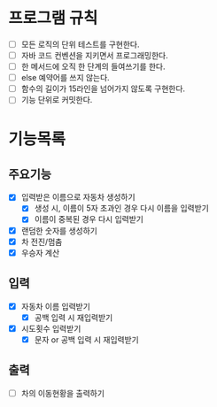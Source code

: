 # 프로그램 규칙
- [ ] 모든 로직의 단위 테스트를 구현한다.
- [ ] 자바 코드 컨벤션을 지키면서 프로그래밍한다.
- [ ] 한 메서드에 오직 한 단계의 들여쓰기를 한다.
- [ ] else 예약어를 쓰지 않는다.
- [ ] 함수의 길이가 15라인을 넘어가지 않도록 구현한다.
- [ ] 기능 단위로 커밋한다.

# 기능목록
## 주요기능
- [X] 입력받은 이름으로 자동차 생성하기
  - [X] 생성 시, 이름이 5자 초과인 경우 다시 이름을 입력받기
  - [X] 이름이 중복된 경우 다시 입력받기
- [X] 랜덤한 숫자를 생성하기
- [x] 차 전진/멈춤
- [x] 우승자 계산

## 입력
- [X] 자동차 이름 입력받기
  - [x] 공백 입력 시 재입력받기
- [x] 시도횟수 입력받기
  - [x] 문자 or 공백 입력 시 재입력받기 

## 출력
- [ ] 차의 이동현황을 출력하기

